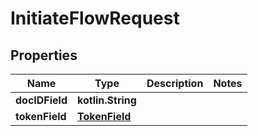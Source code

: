 
# InitiateFlowRequest

## Properties
Name | Type | Description | Notes
------------ | ------------- | ------------- | -------------
**docIDField** | **kotlin.String** |  | 
**tokenField** | [**TokenField**](TokenField.md) |  | 




